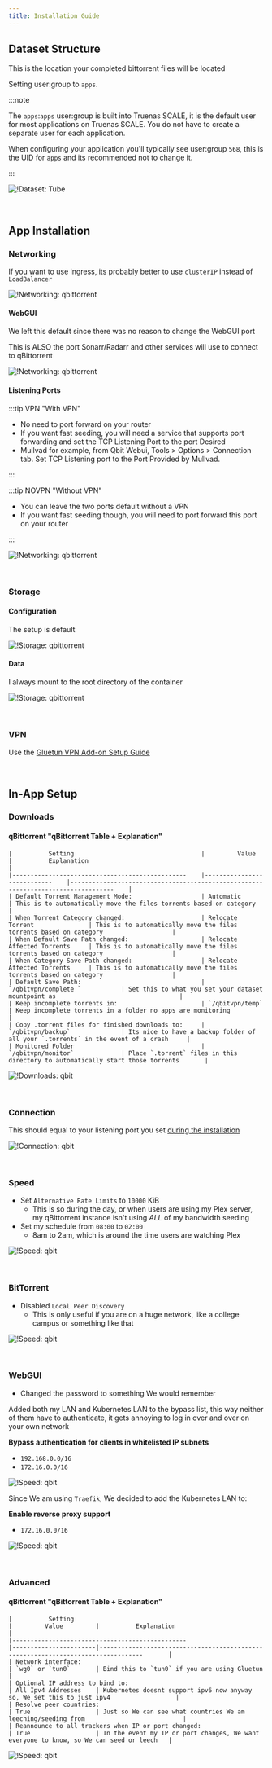 ```yaml
---
title: Installation Guide
---
```


## Dataset Structure

This is the location your completed bittorrent files will be located

Setting user:group to `apps`.

:::note

The `apps`:`apps` user:group is built into Truenas SCALE, it is the default user for most applications on Truenas SCALE.
You do not have to create a separate user for each application.

When configuring your application you'll typically see user:group `568`, this is the UID for `apps` and its recommended not to change it.

:::

![!Dataset: Tube](./img/dataset.png)

<br />

## App Installation

### Networking

If you want to use ingress, its probably better to use `clusterIP` instead of `LoadBalancer`

![!Networking: qbittorrent](./img/networking.png)

#### WebGUI

We left this default since there was no reason to change the WebGUI port

This is ALSO the port Sonarr/Radarr and other services will use to connect to qBittorrent

![!Networking: qbittorrent](./img/networking_webgui.png)

#### Listening Ports

:::tip VPN "With VPN"

- No need to port forward on your router
- If you want fast seeding, you will need a service that supports port forwarding and set the TCP Listening Port to the port Desired
- Mullvad for example, from Qbit Webui, Tools > Options > Connection tab. Set TCP Listening port to the Port Provided by Mullvad.

:::

:::tip NOVPN "Without VPN"

- You can leave the two ports default without a VPN
- If you want fast seeding though, you will need to port forward this port on your router

:::

![!Networking: qbittorrent](./img/networking_listening.png)

<br />

### Storage

#### Configuration

The setup is default

![!Storage: qbittorrent](./img/storage_config.png)

#### Data

I always mount to the root directory of the container

![!Storage: qbittorrent](./img/storage_data.png)

<br />

### VPN

Use the [Gluetun VPN Add-on Setup Guide](../../../manual/SCALE/guides/vpn-setup.md)

<br />

## In-App Setup

### Downloads

#### qBittorrent "qBittorrent Table + Explanation"

    |          Setting                                   |         Value                  |          Explanation                                                                 |
    |------------------------------------------------    |----------------------------    |----------------------------------------------------------------------------------    |
    | Default Torrent Management Mode:                   | Automatic                      | This is to automatically move the files torrents based on category                   |
    | When Torrent Category changed:                     | Relocate Torrent               | This is to automatically move the files torrents based on category                   |
    | When Default Save Path changed:                    | Relocate Affected Torrents     | This is to automatically move the files torrents based on category                   |
    | When Category Save Path changed:                   | Relocate Affected Torrents     | This is to automatically move the files torrents based on category                   |
    | Default Save Path:                                 | `/qbitvpn/complete `           | Set this to what you set your dataset mountpoint as                                  |
    | Keep incomplete torrents in:                       | `/qbitvpn/temp`                | Keep incomplete torrents in a folder no apps are monitoring                          |
    | Copy .torrent files for finished downloads to:     | `/qbitvpn/backup`              | Its nice to have a backup folder of all your `.torrents` in the event of a crash     |
    | Monitored Folder                                   | `/qbitvpn/monitor`             | Place `.torrent` files in this directory to automatically start those torrents       |

![!Downloads: qbit](./img/settings_downloads.png)

<br />

### Connection

This should equal to your listening port you set [during the installation](https://heavysetup.info/applications/qbittorrent/installation/#listening-ports)

![!Connection: qbit](./img/settings_connection.png)

<br />

### Speed

- Set `Alternative Rate Limits` to `10000` KiB
  - This is so during the day, or when users are using my Plex server, my qBittorrent instance isn't using _ALL_ of my bandwidth seeding
- Set my schedule from `08:00` to `02:00`
  - 8am to 2am, which is around the time users are watching Plex

![!Speed: qbit](./img/settings_speed.png)

<br />

### BitTorrent

- Disabled `Local Peer Discovery`
  - This is only useful if you are on a huge network, like a college campus or something like that

![!Speed: qbit](./img/settings_bittorrent.png)

<br />

### WebGUI

- Changed the password to something We would remember

Added both my LAN and Kubernetes LAN to the bypass list, this way neither of them have to authenticate, it gets annoying to log in over and over on your own network

**Bypass authentication for clients in whitelisted IP subnets**

- `192.168.0.0/16`
- `172.16.0.0/16`

![!Speed: qbit](./img/settings_webgui1.png)

Since We am using `Traefik`, We decided to add the Kubernetes LAN to:

**Enable reverse proxy support**

- `172.16.0.0/16`

![!Speed: qbit](./img/settings_webgui2.png)

<br />

### Advanced

#### qBittorrent "qBittorrent Table + Explanation"

    |          Setting                                                       |         Value         |          Explanation                                                                    |
    |------------------------------------------------                        |-----------------------|----------------------------------------------------------------------------------       |
    | Network interface:                                                     | `wg0` or `tun0`       | Bind this to `tun0` if you are using Gluetun                                            |
    | Optional IP address to bind to:                                        | All Ipv4 Addresses    | Kubernetes doesnt support ipv6 now anyway so, We set this to just ipv4                  |
    | Resolve peer countries:                                                | True                  | Just so We can see what countries We am leeching/seeding from                           |
    | Reannounce to all trackers when IP or port changed:                    | True                  | In the event my IP or port changes, We want everyone to know, so We can seed or leech   |

![!Speed: qbit](./img/settings_advanced.png)

<br />
